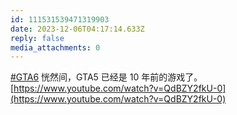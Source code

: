```yaml
---
id: 111531539471319903
date: 2023-12-06T04:17:14.633Z
reply: false
media_attachments: 0
---
```


[#GTA6](https://e5n.cc/tags/GTA6) 恍然间，GTA5 已经是 10 年前的游戏了。  
[https://www.youtube.com/watch?v=QdBZY2fkU-0](https://www.youtube.com/watch?v=QdBZY2fkU-0)

